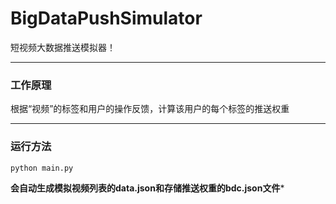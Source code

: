 # BigDataPushSimulator
短视频大数据推送模拟器！

---

### 工作原理

根据“视频”的标签和用户的操作反馈，计算该用户的每个标签的推送权重

--- 

### 运行方法

```shell
python main.py
```

**会自动生成模拟视频列表的data.json和存储推送权重的bdc.json文件***
